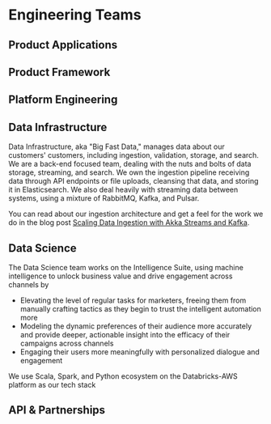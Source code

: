 # Engineering Teams

## Product Applications

## Product Framework

## Platform Engineering

## Data Infrastructure

Data Infrastructure, aka "Big Fast Data," manages data about our customers' customers, including ingestion, validation, storage, and search. We are a back-end focused team, dealing with the nuts and bolts of data storage, streaming, and search. We own the ingestion pipeline receiving data through API endpoints or file uploads, cleansing that data, and storing it in Elasticsearch. We also deal heavily with streaming data between systems, using a mixture of RabbitMQ, Kafka, and Pulsar.

You can read about our ingestion architecture and get a feel for the work we do in the blog post [Scaling Data Ingestion with Akka Streams and Kafka](https://engineering.iterable.com/scaling-data-ingestion-with-akka-streams-and-kafka/).

## Data Science

The Data Science team works on the Intelligence Suite, using machine intelligence to unlock business value and drive engagement across channels by

- Elevating the level of regular tasks for marketers, freeing them from manually crafting tactics as they begin to trust the intelligent automation more
- Modeling the dynamic preferences of their audience more accurately and provide deeper, actionable insight into the efficacy of their campaigns across channels
- Engaging their users more meaningfully with personalized dialogue and engagement


We use Scala, Spark, and Python ecosystem on the Databricks-AWS platform as our tech stack

## API & Partnerships
